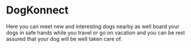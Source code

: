 # DogKonnect

Here you can meet new and interesting dogs nearby as well board your dogs in safe hands while you travel or go on vacation and you can be rest assured that your dog will be well taken care of.

